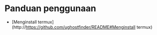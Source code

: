 # Panduan penggunaan

* [Menginstall termux](http://https://github.com/ughostfinder/README#Menginstall termux)

